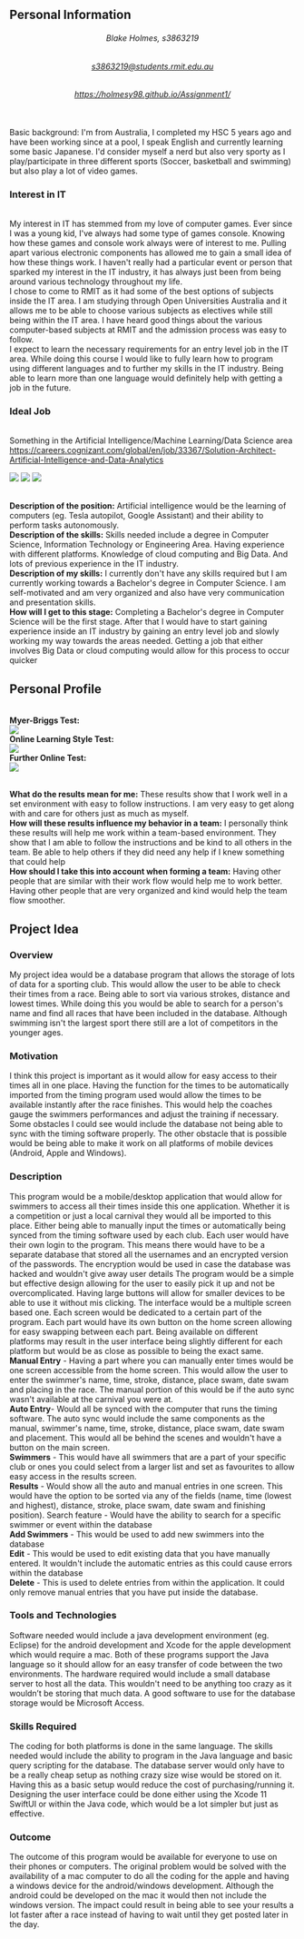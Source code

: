 ## Personal Information
###### <center> Blake Holmes, s3863219
###### <center> s3863219@students.rmit.edu.au
###### <center> https://holmesy98.github.io/Assignment1/
<br> Basic background: I'm from Australia, I completed my HSC 5 years ago and have been working since at a pool, I speak English and currently learning some basic Japanese. I'd consider myself a nerd but also very sporty as I play/participate in three different sports (Soccer, basketball and swimming) but also play a lot of video games. 

### Interest in IT
<br>My interest in IT has stemmed from my love of computer games. Ever since I was a young kid, I've always had some type of games console. Knowing how these games and console work always were of interest to me. Pulling apart various electronic components has allowed me to gain a small idea of how these things work. I haven't really had a particular event or person that sparked my interest in the IT industry, it has always just been from being around various technology throughout my life. 
<br> I chose to come to RMIT as it had some of the best options of subjects inside the IT area. I am studying through Open Universities Australia and it allows me to be able to choose various subjects as electives while still being within the IT area. I have heard good things about the various computer-based subjects at RMIT and the admission process was easy to follow. 
<br> I expect to learn the necessary requirements for an entry level job in the IT area. While doing this course I would like to fully learn how to program using different languages and to further my skills in the IT industry. Being able to learn more than one language would definitely help with getting a job in the future.

### Ideal Job
<br> Something in the Artificial Intelligence/Machine Learning/Data Science area
<br> <a href="https://careers.cognizant.com/global/en/job/33367/Solution-Architect-Artificial-Intelligence-and-Data-Analytics">https://careers.cognizant.com/global/en/job/33367/Solution-Architect-Artificial-Intelligence-and-Data-Analytics</a>

<img src="IdealJob.png">
<img src="IdealJob2.png">
<img src="IdealJob3.png">

<br> **Description of the position:** Artificial intelligence would be the learning of computers (eg. Tesla autopilot, Google Assistant) and their ability to perform tasks autonomously. 
<br> **Description of the skills:** Skills needed include a degree in Computer Science, Information Technology or Engineering Area. Having experience with different platforms. Knowledge of cloud computing and Big Data. And lots of previous experience in the IT industry.
<br> **Description of my skills:** I currently don't have any skills required but I am currently working towards a Bachelor's degree in Computer Science. I am self-motivated and am very organized and also have very communication and presentation skills.
<br> **How will I get to this stage:** Completing a Bachelor's degree in Computer Science will be the first stage. After that I would have to start gaining experience inside an IT industry by gaining an entry level job and slowly working my way towards the areas needed. Getting a job that either involves Big Data or cloud computing would allow for this process to occur quicker

## Personal Profile
<br> **Myer-Briggs Test:**
<br><img src="MBTest.png">
<br> **Online Learning Style Test:**
<br><img src="LearningStyle.png">
<br> **Further Online Test:**
<br><img src="PersonalityTest.png">

<br> **What do the results mean for me:** These results show that I work well in a set environment with easy to follow instructions. I am very easy to get along with and care for others just as much as myself.
<br> **How will these results influence my behavior in a team:** I personally think these results will help me work within a team-based environment. They show that I am able to follow the instructions and be kind to all others in the team. Be able to help others if they did need any help if I knew something that could help
<br> **How should I take this into account when forming a team:** Having other people that are similar with their work flow would help me to work better. Having other people that are very organized and kind would help the team flow smoother. 

## Project Idea 
### Overview 
My project idea would be a database program that allows the storage of lots of data for a sporting club. This would allow the user to be able to check their times from a race. Being able to sort via various strokes, distance and lowest times. While doing this you would be able to search for a person's name and find all races that have been included in the database. Although swimming isn't the largest sport there still are a lot of competitors in the younger ages.
### Motivation
I think this project is important as it would allow for easy access to their times all in one place. Having the function for the times to be automatically imported from the timing program used would allow the times to be available instantly after the race finishes. This would help the coaches gauge the swimmers performances and adjust the training if necessary.
Some obstacles I could see would include the database not being able to sync with the timing software properly. The other obstacle that is possible would be being able to make it work on all platforms of mobile devices (Android, Apple and Windows).
### Description
This program would be a mobile/desktop application that would allow for swimmers to access all their times inside this one application. Whether it is a competition or just a local carnival they would all be imported to this place. Either being able to manually input the times or automatically being synced from the timing software used by each club. 
Each user would have their own login to the program. This means there would have to be a separate database that stored all the usernames and an encrypted version of the passwords. The encryption would be used in case the database was hacked and wouldn't give away user details
The program would be a simple but effective design allowing for the user to easily pick it up and not be overcomplicated. Having large buttons will allow for smaller devices to be able to use it without mis clicking. The interface would be a multiple screen based one. Each screen would be dedicated to a certain part of the program. Each part would have its own button on the home screen allowing for easy swapping between each part. Being available on different platforms may result in the user interface being slightly different for each platform but would be as close as possible to being the exact same.
<br> **Manual Entry** - Having a part where you can manually enter times would be one screen accessible from the home screen. This would allow the user to enter the swimmer's name, time, stroke, distance, place swam, date swam and placing in the race. The manual portion of this would be if the auto sync wasn't available at the carnival you were at.
<br> **Auto Entry**- Would all be synced with the computer that runs the timing software. The auto sync would include the same components as the manual, swimmer's name, time, stroke, distance, place swam, date swam and placement. This would all be behind the scenes and wouldn't have a button on the main screen.
<br> **Swimmers** - This would have all swimmers that are a part of your specific club or ones you could select from a larger list and set as favourites to allow easy access in the results screen.
<br> **Results** - Would show all the auto and manual entries in one screen. This would have the option to be sorted via any of the fields (name, time (lowest and highest), distance, stroke, place swam, date swam and finishing position).
Search feature - Would have the ability to search for a specific swimmer or event within the database
<br> **Add Swimmers** - This would be used to add new swimmers into the database
<br> **Edit** - This would be used to edit existing data that you have manually entered. It wouldn't include the automatic entries as this could cause errors within the database
<br> **Delete** - This is used to delete entries from within the application. It could only remove manual entries that you have put inside the database.

###  Tools and Technologies 
Software needed would include a java development environment (eg. Eclipse) for the android development and Xcode for the apple development which would require a mac. Both of these programs support the Java language so it should allow for an easy transfer of code between the two environments. The hardware required would include a small database server to host all the data. This wouldn't need to be anything too crazy as it wouldn’t be storing that much data. A good software to use for the database storage would be Microsoft Access.

### Skills Required
 The coding for both platforms is done in the same language. The skills needed would include the ability to program in the Java language and basic query scripting for the database. The database server would only have to be a really cheap setup as nothing crazy size wise would be stored on it. Having this as a basic setup would reduce the cost of purchasing/running it. Designing the user interface could be done either using the Xcode 11 SwiftUI or within the Java code, which would be a lot simpler but just as effective. 

### Outcome
The outcome of this program would be available for everyone to use on their phones or computers. The original problem would be solved with the availability of a mac computer to do all the coding for the apple and having a windows device for the android/windows development. Although the android could be developed on the mac it would then not include the windows version. The impact could result in being able to see your results a lot faster after a race instead of having to wait until they get posted later in the day.  
